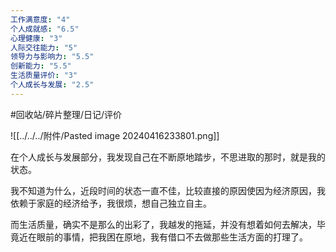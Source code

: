 ```yaml
---
工作满意度: "4"
个人成就感: "6.5"
心理健康: "3"
人际交往能力: "5"
领导力与影响力: "5.5"
创新能力: "5.5"
生活质量评价: "3"
个人成长与发展: "2.5"
---
```


#回收站/碎片整理/日记/评价

![[../../../附件/Pasted image 20240416233801.png]]

在个人成长与发展部分，我发现自己在不断原地踏步，不思进取的那时，就是我的状态。

我不知道为什么，近段时间的状态一直不佳，比较直接的原因使因为经济原因，我依赖于家庭的经济给予，我很烦，想自己独立自主。

而生活质量，确实不是那么的出彩了，我越发的拖延，并没有想着如何去解决，毕竟近在眼前的事情，把我困在原地，我有借口不去做那些生活方面的打理了。
